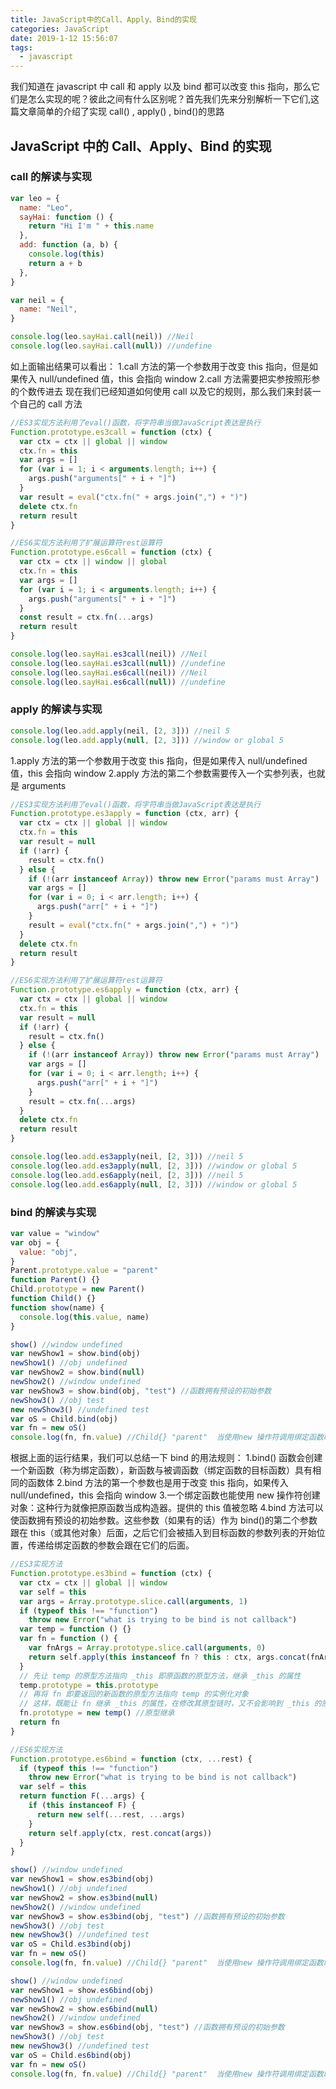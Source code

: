 ```yaml
---
title: JavaScript中的Call、Apply、Bind的实现
categories: JavaScript
date: 2019-1-12 15:56:07
tags:
  - javascript
---
```


我们知道在 javascript 中 call 和 apply 以及 bind 都可以改变 this 指向，那么它们是怎么实现的呢？彼此之间有什么区别呢？首先我们先来分别解析一下它们,这篇文章简单的介绍了实现 call() , apply() , bind()的思路<!-- more -->

## JavaScript 中的 Call、Apply、Bind 的实现

### call 的解读与实现

```js
var leo = {
  name: "Leo",
  sayHai: function () {
    return "Hi I'm " + this.name
  },
  add: function (a, b) {
    console.log(this)
    return a + b
  },
}

var neil = {
  name: "Neil",
}

console.log(leo.sayHai.call(neil)) //Neil
console.log(leo.sayHai.call(null)) //undefine
```

如上面输出结果可以看出：
1.call 方法的第一个参数用于改变 this 指向，但是如果传入 null/undefined 值，this 会指向 window
2.call 方法需要把实参按照形参的个数传进去
现在我们已经知道如何使用 call 以及它的规则，那么我们来封装一个自己的 call 方法

```js
//ES3实现方法利用了eval()函数，将字符串当做JavaScript表达是执行
Function.prototype.es3call = function (ctx) {
  var ctx = ctx || global || window
  ctx.fn = this
  var args = []
  for (var i = 1; i < arguments.length; i++) {
    args.push("arguments[" + i + "]")
  }
  var result = eval("ctx.fn(" + args.join(",") + ")")
  delete ctx.fn
  return result
}

//ES6实现方法利用了扩展运算符rest运算符
Function.prototype.es6call = function (ctx) {
  var ctx = ctx || window || global
  ctx.fn = this
  var args = []
  for (var i = 1; i < arguments.length; i++) {
    args.push("arguments[" + i + "]")
  }
  const result = ctx.fn(...args)
  return result
}

console.log(leo.sayHai.es3call(neil)) //Neil
console.log(leo.sayHai.es3call(null)) //undefine
console.log(leo.sayHai.es6call(neil)) //Neil
console.log(leo.sayHai.es6call(null)) //undefine
```

### apply 的解读与实现

```js
console.log(leo.add.apply(neil, [2, 3])) //neil 5
console.log(leo.add.apply(null, [2, 3])) //window or global 5
```

1.apply 方法的第一个参数用于改变 this 指向，但是如果传入 null/undefined 值，this 会指向 window
2.apply 方法的第二个参数需要传入一个实参列表，也就是 arguments

```js
//ES3实现方法利用了eval()函数，将字符串当做JavaScript表达是执行
Function.prototype.es3apply = function (ctx, arr) {
  var ctx = ctx || global || window
  ctx.fn = this
  var result = null
  if (!arr) {
    result = ctx.fn()
  } else {
    if (!(arr instanceof Array)) throw new Error("params must Array")
    var args = []
    for (var i = 0; i < arr.length; i++) {
      args.push("arr[" + i + "]")
    }
    result = eval("ctx.fn(" + args.join(",") + ")")
  }
  delete ctx.fn
  return result
}

//ES6实现方法利用了扩展运算符rest运算符
Function.prototype.es6apply = function (ctx, arr) {
  var ctx = ctx || global || window
  ctx.fn = this
  var result = null
  if (!arr) {
    result = ctx.fn()
  } else {
    if (!(arr instanceof Array)) throw new Error("params must Array")
    var args = []
    for (var i = 0; i < arr.length; i++) {
      args.push("arr[" + i + "]")
    }
    result = ctx.fn(...args)
  }
  delete ctx.fn
  return result
}
```

```js
console.log(leo.add.es3apply(neil, [2, 3])) //neil 5
console.log(leo.add.es3apply(null, [2, 3])) //window or global 5
console.log(leo.add.es6apply(neil, [2, 3])) //neil 5
console.log(leo.add.es6apply(null, [2, 3])) //window or global 5
```

### bind 的解读与实现

```js
var value = "window"
var obj = {
  value: "obj",
}
Parent.prototype.value = "parent"
function Parent() {}
Child.prototype = new Parent()
function Child() {}
function show(name) {
  console.log(this.value, name)
}

show() //window undefined
var newShow1 = show.bind(obj)
newShow1() //obj undefined
var newShow2 = show.bind(null)
newShow2() //window undefined
var newShow3 = show.bind(obj, "test") //函数拥有预设的初始参数
newShow3() //obj test
new newShow3() //undefined test
var oS = Child.bind(obj)
var fn = new oS()
console.log(fn, fn.value) //Child{} "parent"  当使用new 操作符调用绑定函数时，参数obj无效。
```

根据上面的运行结果，我们可以总结一下 bind 的用法规则：
1.bind() 函数会创建一个新函数（称为绑定函数），新函数与被调函数（绑定函数的目标函数）具有相同的函数体
2.bind 方法的第一个参数也是用于改变 this 指向，如果传入 null/undefined，this 会指向 window 3.一个绑定函数也能使用 new 操作符创建对象：这种行为就像把原函数当成构造器。提供的 this 值被忽略
4.bind 方法可以使函数拥有预设的初始参数。这些参数（如果有的话）作为 bind()的第二个参数跟在 this（或其他对象）后面，之后它们会被插入到目标函数的参数列表的开始位置，传递给绑定函数的参数会跟在它们的后面。

```js
//ES3实现方法
Function.prototype.es3bind = function (ctx) {
  var ctx = ctx || global || window
  var self = this
  var args = Array.prototype.slice.call(arguments, 1)
  if (typeof this !== "function")
    throw new Error("what is trying to be bind is not callback")
  var temp = function () {}
  var fn = function () {
    var fnArgs = Array.prototype.slice.call(arguments, 0)
    return self.apply(this instanceof fn ? this : ctx, args.concat(fnArgs))
  }
  // 先让 temp 的原型方法指向 _this 即原函数的原型方法，继承 _this 的属性
  temp.prototype = this.prototype
  // 再将 fn 即要返回的新函数的原型方法指向 temp 的实例化对象
  // 这样，既能让 fn 继承 _this 的属性，在修改其原型链时，又不会影响到 _this 的原型链
  fn.prototype = new temp() //原型继承
  return fn
}

//ES6实现方法
Function.prototype.es6bind = function (ctx, ...rest) {
  if (typeof this !== "function")
    throw new Error("what is trying to be bind is not callback")
  var self = this
  return function F(...args) {
    if (this instanceof F) {
      return new self(...rest, ...args)
    }
    return self.apply(ctx, rest.concat(args))
  }
}
```

```js
show() //window undefined
var newShow1 = show.es3bind(obj)
newShow1() //obj undefined
var newShow2 = show.es3bind(null)
newShow2() //window undefined
var newShow3 = show.es3bind(obj, "test") //函数拥有预设的初始参数
newShow3() //obj test
new newShow3() //undefined test
var oS = Child.es3bind(obj)
var fn = new oS()
console.log(fn, fn.value) //Child{} "parent"  当使用new 操作符调用绑定函数时，参数obj无效。

show() //window undefined
var newShow1 = show.es6bind(obj)
newShow1() //obj undefined
var newShow2 = show.es6bind(null)
newShow2() //window undefined
var newShow3 = show.es6bind(obj, "test") //函数拥有预设的初始参数
newShow3() //obj test
new newShow3() //undefined test
var oS = Child.es6bind(obj)
var fn = new oS()
console.log(fn, fn.value) //Child{} "parent"  当使用new 操作符调用绑定函数时，参数obj无效。
```
